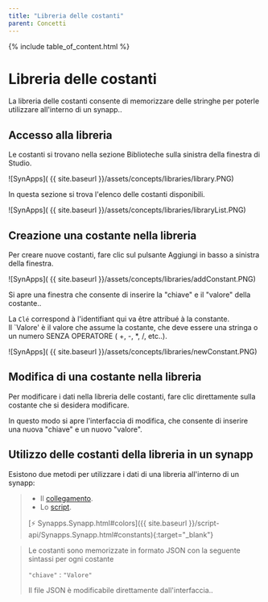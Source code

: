 ```yaml
---
title: "Libreria delle costanti"
parent: Concetti
---
```


{% include table_of_content.html %}

# Libreria delle costanti

La libreria delle costanti consente di memorizzare delle stringhe per poterle utilizzare all'interno di un synapp..

## Accesso alla libreria

Le costanti si trovano nella sezione Biblioteche sulla sinistra della finestra di Studio.

![SynApps]( {{ site.baseurl }}/assets/concepts/libraries/library.PNG)

In questa sezione si trova l'elenco delle costanti disponibili.

![SynApps]( {{ site.baseurl }}/assets/concepts/libraries/libraryList.PNG)


## Creazione una costante nella libreria

Per creare nuove costanti, fare clic sul pulsante Aggiungi in basso a sinistra della finestra.

![SynApps]( {{ site.baseurl }}/assets/concepts/libraries/addConstant.PNG)

Si apre una finestra che consente di inserire la "chiave" e il "valore" della costante..

La `Clé` correspond à l'identifiant qui va être attribué à la constante.
<br>
Il `Valore' è il valore che assume la costante, che deve essere una stringa o un numero SENZA OPERATORE ( +, -, *, /, etc..).

![SynApps]( {{ site.baseurl }}/assets/concepts/libraries/newConstant.PNG)

## Modifica di una costante nella libreria

Per modificare i dati nella libreria delle costanti, fare clic direttamente sulla costante che si desidera modificare.

In questo modo si apre l'interfaccia di modifica, che consente di inserire una nuova "chiave" e un nuovo "valore".


## Utilizzo delle costanti della libreria in un synapp

Esistono due metodi per utilizzare i dati di una libreria all'interno di un synapp:

>- Il [collegamento](binding.md).
>- Lo [script](scripts/index.md).
>
>[⚡ Synapps.Synapp.html#colors]({{ site.baseurl }}/script-api/Synapps.Synapp.html#constants){:target="_blank"}


>Le costanti sono memorizzate in formato JSON con la seguente sintassi per ogni costante 
>
>`"chiave"` : `"Valore"`
>
> Il file JSON è modificabile direttamente dall'interfaccia..

